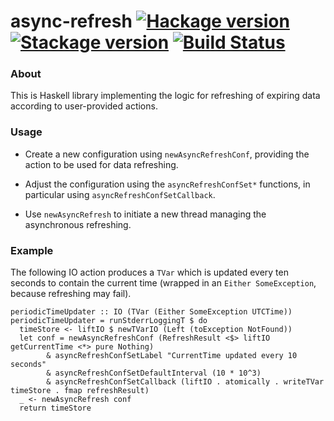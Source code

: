 # async-refresh [![Hackage version](https://img.shields.io/hackage/v/async-refresh.svg?label=Hackage)](https://hackage.haskell.org/package/async-refresh) [![Stackage version](https://www.stackage.org/package/async-refresh/badge/lts?label=Stackage)](https://www.stackage.org/package/async-refresh) [![Build Status](https://travis-ci.org/mtesseract/async-refresh.svg?branch=master)](https://travis-ci.org/mtesseract/async-refresh)

### About

This is Haskell library implementing the logic for refreshing of
expiring data according to user-provided actions.

### Usage

- Create a new configuration using `newAsyncRefreshConf`, providing
  the action to be used for data refreshing.

- Adjust the configuration using the `asyncRefreshConfSet*` functions,
  in particular using `asyncRefreshConfSetCallback`.

- Use `newAsyncRefresh` to initiate a new thread managing the
  asynchronous refreshing.

### Example

The following IO action produces a `TVar` which is updated every ten
seconds to contain the current time (wrapped in an `Either
SomeException`, because refreshing may fail).

```
periodicTimeUpdater :: IO (TVar (Either SomeException UTCTime))
periodicTimeUpdater = runStderrLoggingT $ do
  timeStore <- liftIO $ newTVarIO (Left (toException NotFound))
  let conf = newAsyncRefreshConf (RefreshResult <$> liftIO getCurrentTime <*> pure Nothing)
        & asyncRefreshConfSetLabel "CurrentTime updated every 10 seconds"
        & asyncRefreshConfSetDefaultInterval (10 * 10^3)
        & asyncRefreshConfSetCallback (liftIO . atomically . writeTVar timeStore . fmap refreshResult)
  _ <- newAsyncRefresh conf
  return timeStore
```
